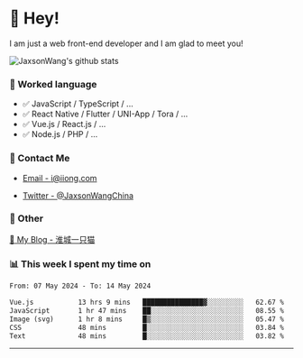 # 👋 Hey!

I am just a web front-end developer and I am glad to meet you!

![JaxsonWang's github stats](https://github-readme-stats.vercel.app/api?username=JaxsonWang&&show_icons=true&&title_color=1abc9c&&icon_color=1abc9c)


### 📝 Worked language

- ✅ JavaScript / TypeScript / ...
- ✅ React Native / Flutter / UNI-App / Tora / ...
- ✅ Vue.js / React.js / ...
- ✅ Node.js / PHP / ...

### 📮 Contact Me

- [Email - i@iiong.com](mailto:i@iiong.com)

- [Twitter - @JaxsonWangChina](https://twitter.com/JaxsonWangChina)

### 🤪 Other

[📌 My Blog - 淮城一只猫](https://iiong.com)

### 📊 This week I spent my time on

<!--START_SECTION:waka-->

```txt
From: 07 May 2024 - To: 14 May 2024

Vue.js           13 hrs 9 mins   ███████████████▓░░░░░░░░░   62.67 %
JavaScript       1 hr 47 mins    ██░░░░░░░░░░░░░░░░░░░░░░░   08.55 %
Image (svg)      1 hr 8 mins     █▒░░░░░░░░░░░░░░░░░░░░░░░   05.47 %
CSS              48 mins         █░░░░░░░░░░░░░░░░░░░░░░░░   03.84 %
Text             48 mins         █░░░░░░░░░░░░░░░░░░░░░░░░   03.82 %
```

<!--END_SECTION:waka-->

---
